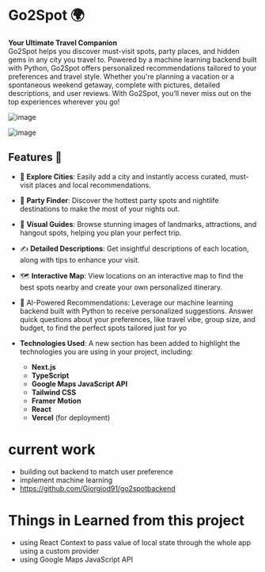 # Go2Spot 🌍

**Your Ultimate Travel Companion**  
Go2Spot helps you discover must-visit spots, party places, and hidden gems in any city you travel to. Powered by a machine learning backend built with Python, Go2Spot offers personalized recommendations tailored to your preferences and travel style. Whether you're planning a vacation or a spontaneous weekend getaway, complete with pictures, detailed descriptions, and user reviews. With Go2Spot, you’ll never miss out on the top experiences wherever you go!

![image](https://github.com/user-attachments/assets/c2aa9da9-369a-4594-9012-034f7107efc1)


![image](https://github.com/user-attachments/assets/06a487c7-a649-4a81-ab46-007e7f70952e)



## Features 🚀

- 🌆 **Explore Cities**: Easily add a city and instantly access curated, must-visit places and local recommendations.
- 🎉 **Party Finder**: Discover the hottest party spots and nightlife destinations to make the most of your nights out.
- 📸 **Visual Guides**: Browse stunning images of landmarks, attractions, and hangout spots, helping you plan your perfect trip.
- ✍️ **Detailed Descriptions**: Get insightful descriptions of each location, along with tips to enhance your visit.
- 🗺️ **Interactive Map**: View locations on an interactive map to find the best spots nearby and create your own personalized itinerary.
- 🤖 AI-Powered Recommendations: Leverage our machine learning backend built with Python to receive personalized suggestions. Answer quick questions about your preferences, like travel vibe, group size, and budget, to find the perfect spots tailored just for yo

- **Technologies Used**: A new section has been added to highlight the technologies you are using in your project, including:
  - **Next.js**
  - **TypeScript**
  - **Google Maps JavaScript API**
  - **Tailwind CSS**
  - **Framer Motion**
  - **React**
  - **Vercel** (for deployment)
# current work
- building out backend to match user preference
- implement machine learning
- https://github.com/Giorgiod91/go2spotbackend

# Things in Learned from this project
- using React Context to pass value of local state through the whole app using a custom provider
- using Google Maps JavaScript API
  












